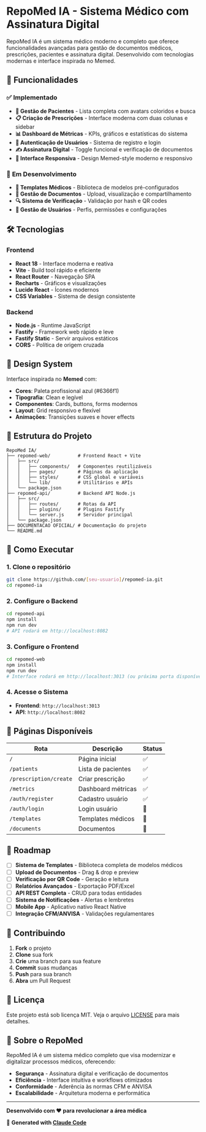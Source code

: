 # RepoMed IA - Sistema Médico com Assinatura Digital

RepoMed IA é um sistema médico moderno e completo que oferece funcionalidades avançadas para gestão de documentos médicos, prescrições, pacientes e assinatura digital. Desenvolvido com tecnologias modernas e interface inspirada no Memed.

## 🚀 Funcionalidades

### ✅ **Implementado**
- **🏥 Gestão de Pacientes** - Lista completa com avatars coloridos e busca
- **📋 Criação de Prescrições** - Interface moderna com duas colunas e sidebar
- **📊 Dashboard de Métricas** - KPIs, gráficos e estatísticas do sistema  
- **🔐 Autenticação de Usuários** - Sistema de registro e login
- **✍️ Assinatura Digital** - Toggle funcional e verificação de documentos
- **📱 Interface Responsiva** - Design Memed-style moderno e responsivo

### 🔄 **Em Desenvolvimento**
- **📄 Templates Médicos** - Biblioteca de modelos pré-configurados
- **📁 Gestão de Documentos** - Upload, visualização e compartilhamento
- **🔍 Sistema de Verificação** - Validação por hash e QR codes
- **👥 Gestão de Usuários** - Perfis, permissões e configurações

## 🛠️ Tecnologias

### **Frontend**
- **React 18** - Interface moderna e reativa
- **Vite** - Build tool rápido e eficiente
- **React Router** - Navegação SPA
- **Recharts** - Gráficos e visualizações
- **Lucide React** - Ícones modernos
- **CSS Variables** - Sistema de design consistente

### **Backend**
- **Node.js** - Runtime JavaScript
- **Fastify** - Framework web rápido e leve
- **Fastify Static** - Servir arquivos estáticos
- **CORS** - Política de origem cruzada

## 🎨 Design System

Interface inspirada no **Memed** com:
- **Cores**: Paleta profissional azul (#6366f1)
- **Tipografia**: Clean e legível
- **Componentes**: Cards, buttons, forms modernos
- **Layout**: Grid responsivo e flexível
- **Animações**: Transições suaves e hover effects

## 📂 Estrutura do Projeto

```
RepoMed IA/
├── repomed-web/          # Frontend React + Vite
│   ├── src/
│   │   ├── components/   # Componentes reutilizáveis
│   │   ├── pages/        # Páginas da aplicação
│   │   ├── styles/       # CSS global e variáveis
│   │   └── lib/          # Utilitários e APIs
│   └── package.json
├── repomed-api/          # Backend API Node.js
│   ├── src/
│   │   ├── routes/       # Rotas da API
│   │   ├── plugins/      # Plugins Fastify
│   │   └── server.js     # Servidor principal
│   └── package.json
├── DOCUMENTACAO OFICIAL/ # Documentação do projeto
└── README.md
```

## 🚀 Como Executar

### **1. Clone o repositório**
```bash
git clone https://github.com/[seu-usuario]/repomed-ia.git
cd repomed-ia
```

### **2. Configure o Backend**
```bash
cd repomed-api
npm install
npm run dev
# API rodará em http://localhost:8082
```

### **3. Configure o Frontend**
```bash
cd repomed-web  
npm install
npm run dev
# Interface rodará em http://localhost:3013 (ou próxima porta disponível)
```

### **4. Acesse o Sistema**
- **Frontend**: `http://localhost:3013`
- **API**: `http://localhost:8082`

## 📱 Páginas Disponíveis

| Rota | Descrição | Status |
|------|-----------|--------|
| `/` | Página inicial | ✅ |
| `/patients` | Lista de pacientes | ✅ |
| `/prescription/create` | Criar prescrição | ✅ |
| `/metrics` | Dashboard métricas | ✅ |
| `/auth/register` | Cadastro usuário | ✅ |
| `/auth/login` | Login usuário | 🔄 |
| `/templates` | Templates médicos | 🔄 |
| `/documents` | Documentos | 🔄 |

## 🎯 Roadmap

- [ ] **Sistema de Templates** - Biblioteca completa de modelos médicos
- [ ] **Upload de Documentos** - Drag & drop e preview
- [ ] **Verificação por QR Code** - Geração e leitura
- [ ] **Relatórios Avançados** - Exportação PDF/Excel
- [ ] **API REST Completa** - CRUD para todas entidades
- [ ] **Sistema de Notificações** - Alertas e lembretes
- [ ] **Mobile App** - Aplicativo nativo React Native
- [ ] **Integração CFM/ANVISA** - Validações regulamentares

## 🤝 Contribuindo

1. **Fork** o projeto
2. **Clone** sua fork
3. **Crie** uma branch para sua feature
4. **Commit** suas mudanças
5. **Push** para sua branch
6. **Abra** um Pull Request

## 📄 Licença

Este projeto está sob licença MIT. Veja o arquivo [LICENSE](LICENSE) para mais detalhes.

## 🏥 Sobre o RepoMed

RepoMed IA é um sistema médico completo que visa modernizar e digitalizar processos médicos, oferecendo:

- **Segurança** - Assinatura digital e verificação de documentos
- **Eficiência** - Interface intuitiva e workflows otimizados  
- **Conformidade** - Aderência às normas CFM e ANVISA
- **Escalabilidade** - Arquitetura moderna e performática

---

**Desenvolvido com ❤️ para revolucionar a área médica**

🚀 **Generated with [Claude Code](https://claude.ai/code)**